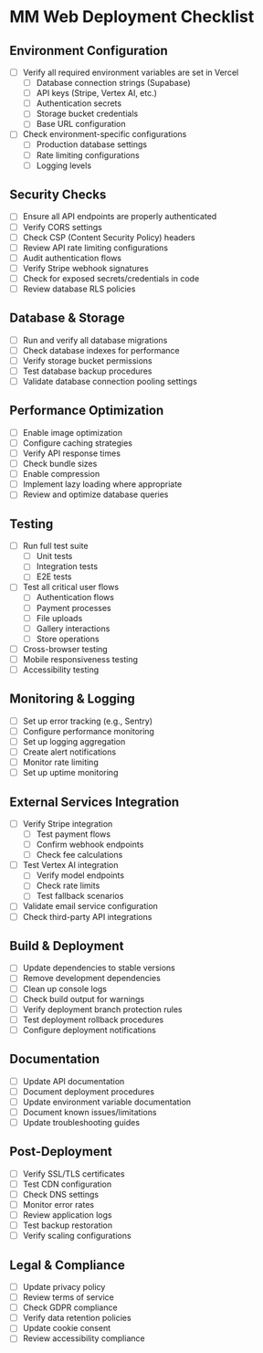 # MM Web Deployment Checklist

## Environment Configuration
- [ ] Verify all required environment variables are set in Vercel
  - [ ] Database connection strings (Supabase)
  - [ ] API keys (Stripe, Vertex AI, etc.)
  - [ ] Authentication secrets
  - [ ] Storage bucket credentials
  - [ ] Base URL configuration
- [ ] Check environment-specific configurations
  - [ ] Production database settings
  - [ ] Rate limiting configurations
  - [ ] Logging levels

## Security Checks
- [ ] Ensure all API endpoints are properly authenticated
- [ ] Verify CORS settings
- [ ] Check CSP (Content Security Policy) headers
- [ ] Review API rate limiting configurations
- [ ] Audit authentication flows
- [ ] Verify Stripe webhook signatures
- [ ] Check for exposed secrets/credentials in code
- [ ] Review database RLS policies

## Database & Storage
- [ ] Run and verify all database migrations
- [ ] Check database indexes for performance
- [ ] Verify storage bucket permissions
- [ ] Test database backup procedures
- [ ] Validate database connection pooling settings

## Performance Optimization
- [ ] Enable image optimization
- [ ] Configure caching strategies
- [ ] Verify API response times
- [ ] Check bundle sizes
- [ ] Enable compression
- [ ] Implement lazy loading where appropriate
- [ ] Review and optimize database queries

## Testing
- [ ] Run full test suite
  - [ ] Unit tests
  - [ ] Integration tests
  - [ ] E2E tests
- [ ] Test all critical user flows
  - [ ] Authentication flows
  - [ ] Payment processes
  - [ ] File uploads
  - [ ] Gallery interactions
  - [ ] Store operations
- [ ] Cross-browser testing
- [ ] Mobile responsiveness testing
- [ ] Accessibility testing

## Monitoring & Logging
- [ ] Set up error tracking (e.g., Sentry)
- [ ] Configure performance monitoring
- [ ] Set up logging aggregation
- [ ] Create alert notifications
- [ ] Monitor rate limiting
- [ ] Set up uptime monitoring

## External Services Integration
- [ ] Verify Stripe integration
  - [ ] Test payment flows
  - [ ] Confirm webhook endpoints
  - [ ] Check fee calculations
- [ ] Test Vertex AI integration
  - [ ] Verify model endpoints
  - [ ] Check rate limits
  - [ ] Test fallback scenarios
- [ ] Validate email service configuration
- [ ] Check third-party API integrations

## Build & Deployment
- [ ] Update dependencies to stable versions
- [ ] Remove development dependencies
- [ ] Clean up console logs
- [ ] Check build output for warnings
- [ ] Verify deployment branch protection rules
- [ ] Test deployment rollback procedures
- [ ] Configure deployment notifications

## Documentation
- [ ] Update API documentation
- [ ] Document deployment procedures
- [ ] Update environment variable documentation
- [ ] Document known issues/limitations
- [ ] Update troubleshooting guides

## Post-Deployment
- [ ] Verify SSL/TLS certificates
- [ ] Test CDN configuration
- [ ] Check DNS settings
- [ ] Monitor error rates
- [ ] Review application logs
- [ ] Test backup restoration
- [ ] Verify scaling configurations

## Legal & Compliance
- [ ] Update privacy policy
- [ ] Review terms of service
- [ ] Check GDPR compliance
- [ ] Verify data retention policies
- [ ] Update cookie consent
- [ ] Review accessibility compliance